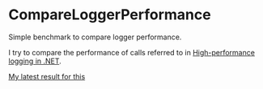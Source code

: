 # CompareLoggerPerformance

Simple benchmark to compare logger performance.

I try to compare the performance of calls referred to in [High-performance logging in .NET](https://docs.microsoft.com/en-us/dotnet/core/extensions/high-performance-logging).

[My latest result for this](./BenchmarkDotNet.Artifacts/results/testperformancelogging.LoggerBenchmark-report-github.md)